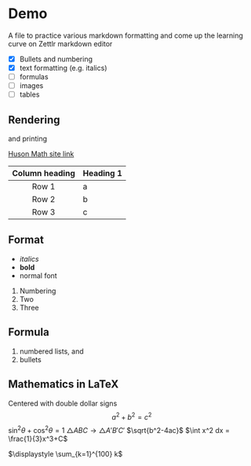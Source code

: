# Demo

A file to practice various markdown formatting and come up the learning curve on Zettlr markdown editor

- [x] Bullets and numbering
- [x] text formatting (e.g. italics)
- [ ] formulas
- [ ] images
- [ ] tables

## Rendering

and printing

[Huson Math site link](https://math.huson.com)

| Column heading | Heading 1 |
|:--------------:|-----------|
| Row 1          | a         |
| Row 2          | b         |
| Row 3          | c         |

## Format

- _italics_
- **bold**
- normal font

1. Numbering
2. Two
3. Three

## Formula

1. numbered lists, and
1. bullets

## Mathematics in LaTeX

Centered with double dollar signs
$$a^2+b^2=c^2$$
$\sin^2 \theta + \cos^2 \theta = 1$
$\triangle ABC \rightarrow \triangle A'B'C'$
$\sqrt{b^2-4ac}$
$\int x^2 dx = \frac{1}{3}x^3+C$

$\displaystyle \sum_{k=1}^{100} k$
